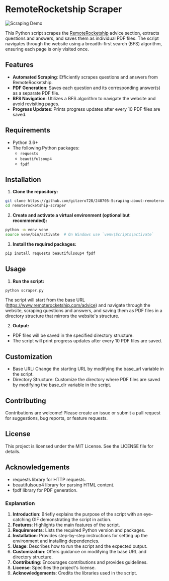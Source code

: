# RemoteRocketship Scraper

![Scraping Demo](Scraping_about_remoterocketship.gif)

This Python script scrapes the [RemoteRocketship](https://www.remoterocketship.com/advice) advice section, extracts questions and answers, and saves them as individual PDF files. The script navigates through the website using a breadth-first search (BFS) algorithm, ensuring each page is only visited once.

## Features

- **Automated Scraping**: Efficiently scrapes questions and answers from RemoteRocketship.
- **PDF Generation**: Saves each question and its corresponding answer(s) as a separate PDF file.
- **BFS Navigation**: Utilizes a BFS algorithm to navigate the website and avoid revisiting pages.
- **Progress Updates**: Prints progress updates after every 10 PDF files are saved.

## Requirements

- Python 3.6+
- The following Python packages:
  - `requests`
  - `beautifulsoup4`
  - `fpdf`

## Installation

1. **Clone the repository:**

```bash
git clone https://github.com/gitzero728/240705-Scraping-about-remoterocketship.git
cd remoterocketship-scraper
```

2. **Create and activate a virtual environment (optional but recommended):**

```bash
python -m venv venv
source venv/bin/activate  # On Windows use `venv\Scripts\activate`
````

3. **Install the required packages:**

```bash
pip install requests beautifulsoup4 fpdf
```

## Usage

1. **Run the script:**

```bash
python scraper.py
```

The script will start from the base URL (https://www.remoterocketship.com/advice) and navigate through the website, scraping questions and answers, and saving them as PDF files in a directory structure that mirrors the website's structure.

2. **Output:**

- PDF files will be saved in the specified directory structure.
- The script will print progress updates after every 10 PDF files are saved.

## Customization

- Base URL: Change the starting URL by modifying the base_url variable in the script.
- Directory Structure: Customize the directory where PDF files are saved by modifying the base_dir variable in the script.

## Contributing

Contributions are welcome! Please create an issue or submit a pull request for suggestions, bug reports, or feature requests.

## License

This project is licensed under the MIT License. See the LICENSE file for details.

## Acknowledgements

- requests library for HTTP requests.
- beautifulsoup4 library for parsing HTML content.
- fpdf library for PDF generation.

### Explanation

1. **Introduction**: Briefly explains the purpose of the script with an eye-catching GIF demonstrating the script in action.
2. **Features**: Highlights the main features of the script.
3. **Requirements**: Lists the required Python version and packages.
4. **Installation**: Provides step-by-step instructions for setting up the environment and installing dependencies.
5. **Usage**: Describes how to run the script and the expected output.
6. **Customization**: Offers guidance on modifying the base URL and directory structure.
7. **Contributing**: Encourages contributions and provides guidelines.
8. **License**: Specifies the project's license.
9. **Acknowledgements**: Credits the libraries used in the script.
